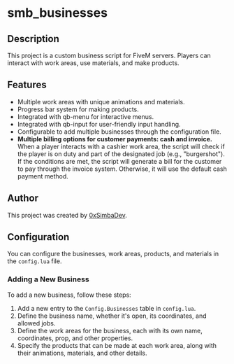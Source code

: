 # smb_businesses

## Description
This project is a custom business script for FiveM servers. Players can interact with work areas, use materials, and make products.

## Features
- Multiple work areas with unique animations and materials.
- Progress bar system for making products.
- Integrated with qb-menu for interactive menus.
- Integrated with qb-input for user-friendly input handling.
- Configurable to add multiple businesses through the configuration file.
- **Multiple billing options for customer payments: cash and invoice.** When a player interacts with a cashier work area, the script will check if the player is on duty and part of the designated job (e.g., "burgershot"). If the conditions are met, the script will generate a bill for the customer to pay through the invoice system. Otherwise, it will use the default cash payment method.

## Author

This project was created by [0xSimbaDev](https://github.com/0xSimbaDev). 

## Configuration

You can configure the businesses, work areas, products, and materials in the `config.lua` file.

### Adding a New Business

To add a new business, follow these steps:

1. Add a new entry to the `Config.Businesses` table in `config.lua`.
2. Define the business name, whether it's open, its coordinates, and allowed jobs.
3. Define the work areas for the business, each with its own name, coordinates, prop, and other properties.
4. Specify the products that can be made at each work area, along with their animations, materials, and other details.
